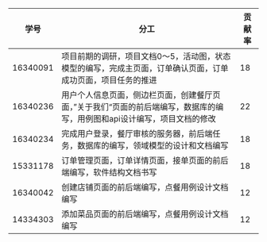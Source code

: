 |学号|分工|贡献率|
|------|---------------|--|
|16340091|项目前期的调研，项目文档0～5，活动图，状态模型的编写，完成主页面，订单确认页面，订单成功页面，项目任务的推进|18|
|16340236|用户个人信息页面，侧边栏页面，创建餐厅页面，”关于我们“页面的前后端编写，数据库的编写，用例图和api设计编写，项目文档的修改|22|
|16340234|完成用户登录，餐厅审核的服务器，前后端任务，数据库的编写，领域模型的设计和文档编写|18|
|15331178|订单管理页面，订单详情页面，接单页面的前后端编写，软件结构文档书写|18|
|16340042|创建店铺页面的前后端编写，点餐用例设计文档编写|12|
|14334303|添加菜品页面的前后端编写，点餐用例设计文档编写|12|